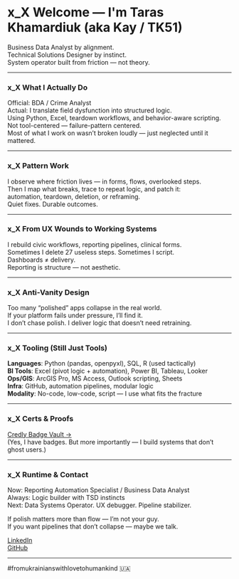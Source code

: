 # x_X Welcome — I'm Taras Khamardiuk (aka Kay / TK51)

Business Data Analyst by alignment.  
Technical Solutions Designer by instinct.  
System operator built from friction — not theory.

---

### x_X What I Actually Do

Official: BDA / Crime Analyst  
Actual: I translate field dysfunction into structured logic.  
Using Python, Excel, teardown workflows, and behavior-aware scripting.  
Not tool-centered — failure-pattern centered.  
Most of what I work on wasn’t broken loudly — just neglected until it mattered.

---

### x_X Pattern Work

I observe where friction lives — in forms, flows, overlooked steps.  
Then I map what breaks, trace to repeat logic, and patch it:  
automation, teardown, deletion, or reframing.  
Quiet fixes. Durable outcomes.

---

### x_X From UX Wounds to Working Systems

I rebuild civic workflows, reporting pipelines, clinical forms.  
Sometimes I delete 27 useless steps. Sometimes I script.  
Dashboards ≠ delivery.  
Reporting is structure — not aesthetic.

---

### x_X Anti-Vanity Design

Too many “polished” apps collapse in the real world.  
If your platform fails under pressure, I’ll find it.  
I don’t chase polish. I deliver logic that doesn’t need retraining.

---

### x_X Tooling (Still Just Tools)

**Languages**: Python (pandas, openpyxl), SQL, R (used tactically)  
**BI Tools**: Excel (pivot logic + automation), Power BI, Tableau, Looker  
**Ops/GIS**: ArcGIS Pro, MS Access, Outlook scripting, Sheets  
**Infra**: GitHub, automation pipelines, modular logic  
**Modality**: No-code, low-code, script — I use what fits the fracture

---

### x_X Certs & Proofs

[Credly Badge Vault →](https://www.credly.com/users/taras-khamardiuk/badges)  
(Yes, I have badges. But more importantly — I build systems that don’t ghost users.)

---

### x_X Runtime & Contact

Now: Reporting Automation Specialist / Business Data Analyst  
Always: Logic builder with TSD instincts  
Next: Data Systems Operator. UX debugger. Pipeline stabilizer.

If polish matters more than flow — I’m not your guy.  
If you want pipelines that don’t collapse — maybe we talk.

[LinkedIn](https://www.linkedin.com/in/taras-khamardiuk)  
[GitHub](https://github.com/TK51)

---

#fromukrainianswithlovetohumankind 🇺🇦
